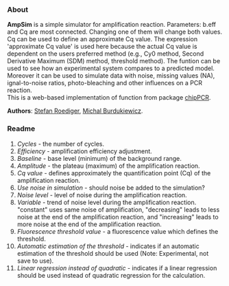 ### About
  
**AmpSim** is a simple simulator for amplification reaction. Parameters: b.eff and Cq are most connected. Changing one of them will change both values. Cq can be used to define an approximate  Cq value. The expression 'approximate Cq value' is used here because the actual Cq value is dependent on  the users preferred method (e.g., Cy0 method, Second Derivative Maximum (SDM) method, threshold method). The funtion can be used to see how an experimental system compares to a predicted model. Moreover it can be used to simulate data with noise, missing values (NA), ignal-to-noise ratios, photo-bleaching and other influences on a PCR reaction.  
This is a web-based implementation of function from package [chipPCR](http://github.com/michbur/chipPCR). 

**Authors**: [Stefan Roediger](https://www.researchgate.net/profile/Stefan_Roediger), [Michal Burdukiewicz](https://github.com/michbur).  

### Readme

1. *Cycles* - the number of cycles.  
2. *Efficiency* - amplification efficiency adjustment.  
3. *Baseline* -  base level (minimum) of the background range.  
4. *Amplitude* -  the plateau (maximum) of the amplification reaction.  
5. *Cq value* - defines approximately the quantification point (Cq) of the amplification reaction.  
6. *Use noise in simulation* - should noise be added to the simulation?  
7. *Noise level* - level of noise during the amplification reaction.  
8. *Variable* - trend of noise level during the amplification reaction. "constant" uses same noise of amplification, "decreasing" leads to less noise at the end of the amplification reaction, and "increasing" leads to more noise at the end of the amplification reaction.  
9. *Fluorescence threshold value* - a fluorescence value which defines the threshold.  
10. *Automatic estimation of the threshold* -  indicates if an automatic estimation of the threshold should be used (Note: Experimental, not save to use).  
11. *Linear regression instead of quadratic* -  indicates if a linear regression should be used instead of quadratic regression for the calculation. 
